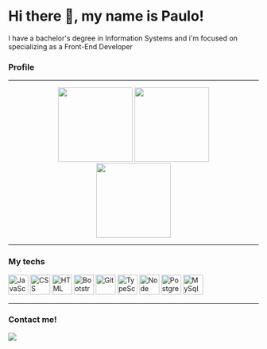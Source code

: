 # Hi there 👋, my name is Paulo!
I have a bachelor's degree in Information Systems and i'm focused on specializing as a Front-End Developer


  
### Profile
---

<div align='center'>
  <img height="150rem" src="https://github-readme-stats.vercel.app/api?username=paulohmoreira&show_icons=true&theme=default&include_all_commits=true"/>
  <img height="150rem" src="https://github-readme-stats.vercel.app/api/top-langs/?username=paulohmoreira&layout=compact&langs_count=16&theme=default"/>
</div>
<div align='center'>
 <img height="150rem" src="https://github-readme-streak-stats.herokuapp.com?user=paulohmoreira&hide_border=true&date_format=j%20M%5B%20Y%5D"/>
</div>

---
  
### My techs
  <img alt="JavaScript" src="https://cdn.jsdelivr.net/gh/devicons/devicon/icons/javascript/javascript-original.svg" width=40 height=40 /> <img alt="CSS" src="https://cdn.jsdelivr.net/gh/devicons/devicon/icons/css3/css3-original.svg" width=40 height=40 /> <img alt="HTML" src="https://cdn.jsdelivr.net/gh/devicons/devicon/icons/html5/html5-original.svg" width=40 height=40 /> <img alt="Bootstrap" src="https://cdn.jsdelivr.net/npm/devicon@2.0.0/icons/bootstrap/bootstrap-plain.svg" width=40 height=40 />  <img alt="Git" src="https://cdn.jsdelivr.net/gh/devicons/devicon/icons/git/git-original.svg" width=40 height=40 /> <img alt="TypeScript" src="https://cdn.jsdelivr.net/gh/devicons/devicon/icons/typescript/typescript-original.svg" width=40 height=40 /> <img alt="Node" src="https://cdn.jsdelivr.net/gh/devicons/devicon/icons/nodejs/nodejs-original.svg" width=40 height=40 /> <img alt="PostgreSQL" src="https://cdn.jsdelivr.net/gh/devicons/devicon/icons/postgresql/postgresql-original.svg" width=40 height=40 /> <img alt="MySql" src="https://cdn.jsdelivr.net/npm/devicon@2.0.0/icons/mysql/mysql-original.svg" width=40 height=40 /> 
  
  
  
---
  
### Contact me!
<a href="https://www.linkedin.com/in/pauloh-moreira" target="_blank"><img src="https://img.shields.io/badge/-LinkedIn-%230077B5?style=for-the-badge&logo=linkedin&logoColor=white" target="_blank"></a>

